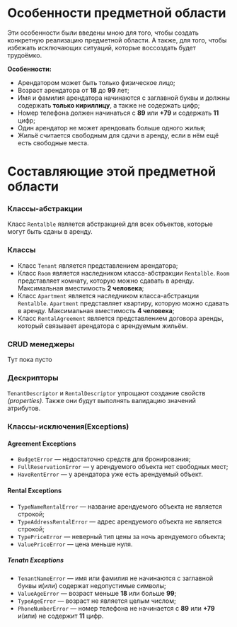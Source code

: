 # Особенности предметной области
Эти особенности были введены мною для того, чтобы создать конкретную реализацию предметной области. А также, для того, чтобы избежать исключающих ситуаций, которые воссоздать будет трудоёмко.

**Особенности:**
- Арендатором может быть только физическое лицо;
- Возраст арендатора от **18** до **99** лет;
- Имя и фамилия арендатора начинаются с заглавной буквы и должны содержать **только кириллицу**, а также не содержать цифр;
- Номер телефона должен начинаться с **89** или **+79** и содержать **11** цифр;
- Один арендатор не может арендовать больше одного жилья;
- Жильё считается свободным для сдачи в аренду, если в нём ещё есть свободные места.

# Составляющие этой предметной области
### Классы-абстракции
Класс `Rentalble` является абстракцией для всех объектов, которые могут быть сданы в аренду.
### Классы
- Класс `Tenant` является представлением арендатора;
- Класс `Room` является наследником класса-абстракции `Rentalble`. `Room` представляет комнату, которую можно сдавать в аренду. Максимальная вместимость **2 человека**;
- Класс `Apartment` является наследником класса-абстракции `Rentalble`. `Apartment` представляет квартиру, которую можно сдавать в аренду. Максимальная вместимость **4 человека**;
- Класс `RentalAgreement` является представлением договора аренды, который связывает арендатора с арендуемым жильём.
### CRUD менеджеры
Тут пока пусто
### Дескрипторы
`TenantDescriptor` и `RentalDescriptor` упрощают создание свойств *(properties)*. Также они будут выполнять валидацию значений атрибутов.
### Классы-исключения(Exceptions)
#### Agreement Exceptions
- `BudgetError` — недостаточно средств для бронирования;
- `FullReservationError` — у арендуемого объекта нет свободных мест;
- `HaveRentError` — у арендатора уже есть арендуемый объект.
#### Rental Exceptions
- `TypeNameRentalError` — название арендуемого объекта не является строкой;
- `TypeAddressRentalError` — адрес арендуемого объекта не является строкой;
- `TypePriceError` — неверный тип цены за ночь арендуемого объекта;
- `ValuePriceError` — цена меньше нуля.
##### Tenatn Exceptions
- `TenantNameError` — имя или фамилия не начинаются с заглавной буквы и(или) содержат недопустимые символы;
- `ValueAgeError` — возраст меньше **18** или больше **99**;
- `TypeAgeError` — возраст не является целым числом;
- `PhoneNumberError` — номер телефона не начинается с **89** или **+79** и(или) не содержит **11** цифр.